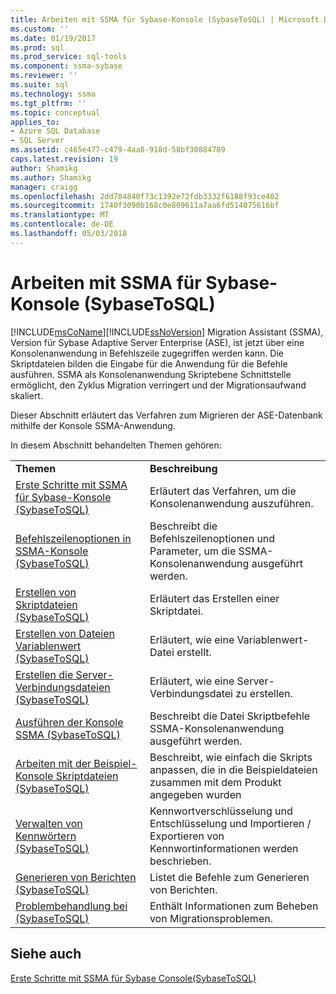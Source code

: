 ```yaml
---
title: Arbeiten mit SSMA für Sybase-Konsole (SybaseToSQL) | Microsoft Docs
ms.custom: ''
ms.date: 01/19/2017
ms.prod: sql
ms.prod_service: sql-tools
ms.component: ssma-sybase
ms.reviewer: ''
ms.suite: sql
ms.technology: ssma
ms.tgt_pltfrm: ''
ms.topic: conceptual
applies_to:
- Azure SQL Database
- SQL Server
ms.assetid: c465e477-c479-4aa8-918d-58bf30884789
caps.latest.revision: 19
author: Shamikg
ms.author: Shamikg
manager: craigg
ms.openlocfilehash: 2dd784840f73c1392e72fdb3332f6188f93ce402
ms.sourcegitcommit: 1740f3090b168c0e809611a7aa6fd514075616bf
ms.translationtype: MT
ms.contentlocale: de-DE
ms.lasthandoff: 05/03/2018
---
```

# <a name="working-with-ssma-for-sybase-console-sybasetosql"></a>Arbeiten mit SSMA für Sybase-Konsole (SybaseToSQL)
[!INCLUDE[msCoName](../../includes/msconame_md.md)][!INCLUDE[ssNoVersion](../../includes/ssnoversion_md.md)] Migration Assistant (SSMA), Version für Sybase Adaptive Server Enterprise (ASE), ist jetzt über eine Konsolenanwendung in Befehlszeile zugegriffen werden kann. Die Skriptdateien bilden die Eingabe für die Anwendung für die Befehle ausführen. SSMA als Konsolenanwendung Skriptebene Schnittstelle ermöglicht, den Zyklus Migration verringert und der Migrationsaufwand skaliert.  
  
Dieser Abschnitt erläutert das Verfahren zum Migrieren der ASE-Datenbank mithilfe der Konsole SSMA-Anwendung.  
  
In diesem Abschnitt behandelten Themen gehören:  
  
|||  
|-|-|  
|**Themen**|**Beschreibung**|  
|[Erste Schritte mit SSMA für Sybase-Konsole &#40;SybaseToSQL&#41;](../../ssma/sybase/getting-started-with-ssma-for-sybase-console-sybasetosql.md)|Erläutert das Verfahren, um die Konsolenanwendung auszuführen.|  
|[Befehlszeilenoptionen in SSMA-Konsole &#40;SybaseToSQL&#41;](../../ssma/sybase/command-line-options-in-ssma-console-sybasetosql.md)|Beschreibt die Befehlszeilenoptionen und Parameter, um die SSMA-Konsolenanwendung ausgeführt werden.|  
|[Erstellen von Skriptdateien &#40;SybaseToSQL&#41;](../../ssma/sybase/creating-script-files-sybasetosql.md)|Erläutert das Erstellen einer Skriptdatei.|  
|[Erstellen von Dateien Variablenwert &#40;SybaseToSQL&#41;](../../ssma/sybase/creating-variable-value-files-sybasetosql.md)|Erläutert, wie eine Variablenwert-Datei erstellt.|  
|[Erstellen die Server-Verbindungsdateien &#40;SybaseToSQL&#41;](../../ssma/sybase/creating-the-server-connection-files-sybasetosql.md)|Erläutert, wie eine Server-Verbindungsdatei zu erstellen.|  
|[Ausführen der Konsole SSMA &#40;SybaseToSQL&#41;](../../ssma/sybase/executing-the-ssma-console-sybasetosql.md)|Beschreibt die Datei Skriptbefehle SSMA-Konsolenanwendung ausgeführt werden.|  
|[Arbeiten mit der Beispiel-Konsole Skriptdateien &#40;SybaseToSQL&#41;](../../ssma/sybase/working-with-the-sample-console-script-files-sybasetosql.md)|Beschreibt, wie einfach die Skripts anpassen, die in die Beispieldateien zusammen mit dem Produkt angegeben wurden|  
|[Verwalten von Kennwörtern &#40;SybaseToSQL&#41;](../../ssma/sybase/managing-passwords-sybasetosql.md)|Kennwortverschlüsselung und Entschlüsselung und Importieren / Exportieren von Kennwortinformationen werden beschrieben.|  
|[Generieren von Berichten &#40;SybaseToSQL&#41;](../../ssma/sybase/generating-reports-sybasetosql.md)|Listet die Befehle zum Generieren von Berichten.|  
|[Problembehandlung bei &#40;SybaseToSQL&#41;](../../ssma/sybase/troubleshooting-sybasetosql.md)|Enthält Informationen zum Beheben von Migrationsproblemen.|  
  
## <a name="see-also"></a>Siehe auch  
[Erste Schritte mit SSMA für Sybase Console(SybaseToSQL)](http://msdn.microsoft.com/en-us/43219dbe-bcfa-427d-9242-f07b1455f15f)  
  
